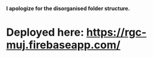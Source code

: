 #### I apologize for the disorganised folder structure.
# Deployed here: https://rgc-muj.firebaseapp.com/
